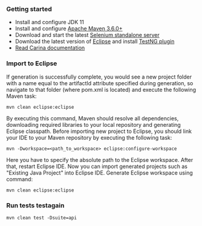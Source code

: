 ### Getting started
* Install and configure JDK 11
* Install and configure [Apache Maven 3.6.0+](http://maven.apache.org/)
* Download and start the latest [Selenium standalone server](http://www.seleniumhq.org/download/)
* Download the latest version of [Eclipse](http://www.eclipse.org/downloads/) and install [TestNG plugin](http://testng.org/doc/download.html)
* [Read Carina documentation](https://zebrunner.github.io/carina/)

### Import to Eclipse
If generation is successfully complete, you would see a new project folder with a name equal to the artifactId attribute specified during generation, so navigate to that folder (where pom.xml is located) and execute the following Maven task:
```
mvn clean eclipse:eclipse
```
By executing this command, Maven should resolve all dependencies, downloading required libraries to your local repository and generating Eclipse classpath. Before importing new project to Eclipse, you should link your IDE to your Maven repository by executing the following task:
```
mvn -Dworkspace=<path_to_workspace> eclipse:configure-workspace
```
Here you have to specify the absolute path to the Eclipse workspace. After that, restart Eclipse IDE. Now you can import generated projects such as "Existing Java Project" into Eclipse IDE.
Generate Eclipse workspace using command:
```
mvn clean eclipse:eclipse
```


### Run tests testagain

```
mvn clean test -Dsuite=api
```

